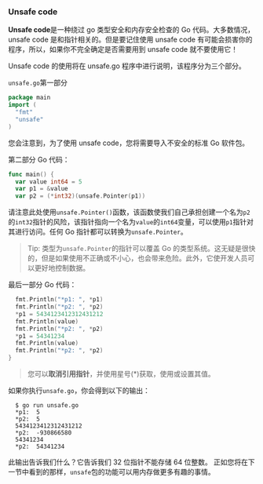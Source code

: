### Unsafe code

**Unsafe code**是一种绕过 go 类型安全和内存安全检查的 Go 代码。大多数情况，unsafe code 是和指针相关的。但是要记住使用 unsafe code 有可能会损害你的程序，所以，如果你不完全确定是否需要用到 unsafe code 就不要使用它！

Unsafe code 的使用将在 unsafe.go 程序中进行说明，该程序分为三个部分。

`unsafe.go`第一部分

```Go
package main
import (
  "fmt"
  "unsafe"
)
```

您会注意到，为了使用 unsafe code，您将需要导入不安全的标准 Go 软件包。

第二部分 Go 代码：

```GO
func main() {
  var value int64 = 5
  var p1 = &value
  var p2 = (*int32)(unsafe.Pointer(p1))
```

请注意此处使用`unsafe.Pointer()`函数，该函数使我们自己承担创建一个名为`p2`的`int32`指针的风险，该指针指向一个名为`value`的`int64`变量，可以使用`p1`指针对其进行访问。任何 Go 指针都可以转换为`unsafe.Pointer`。

> Tip: 类型为`unsafe.Pointer`的指针可以覆盖 Go 的类型系统。这无疑是很快的，但是如果使用不正确或不小心，也会带来危险。此外，它使开发人员可以更好地控制数据。

最后一部分 Go 代码：

```GO
  fmt.Println("*p1: ", *p1)
  fmt.Println("*p2: ", *p2)
  *p1 = 5434123412312431212
  fmt.Println(value)
  fmt.Println("*p2: ", *p2)
  *p1 = 54341234
  fmt.Println(value)
  fmt.Println("*p2: ", *p2)
}
```

> 您可以**取消引用指针**，并使用星号(\*)获取，使用或设置其值。

如果你执行`unsafe.go`，你会得到以下的输出：

```shell
  $ go run unsafe.go
  *p1:  5
  *p2:  5
  5434123412312431212
  *p2:  -930866580
  54341234
  *p2:  54341234
```

此输出告诉我们什么？它告诉我们 32 位指针不能存储 64 位整数。
正如您将在下一节中看到的那样，`unsafe`包的功能可以用内存做更多有趣的事情。
